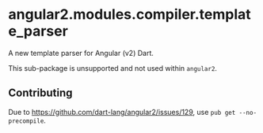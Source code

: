 # angular2.modules.compiler.template_parser

A new template parser for Angular (v2) Dart.

This sub-package is unsupported and not used within `angular2`.

## Contributing

Due to https://github.com/dart-lang/angular2/issues/129, use `pub get --no-precompile`.
